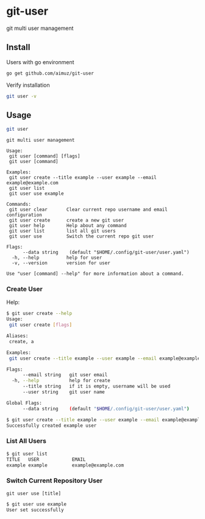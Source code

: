 # git-user

git multi user management

## Install

Users with go environment

```bash
go get github.com/aimuz/git-user
```

Verify installation

```bash
git user -v
```

## Usage

```bash
git user
```

```
git multi user management

Usage:
 git user [command] [flags]
 git user [command]

Examples:
 git user create --title example --user example --email example@example.com
 git user list
 git user use example

Commands:
 git user clear       Clear current repo username and email configuration
 git user create      create a new git user
 git user help        Help about any command
 git user list        list all git users
 git user use         Switch the current repo git user

Flags:
      --data string    (default "$HOME/.config/git-user/user.yaml")
  -h, --help          help for user
  -v, --version       version for user

Use "user [command] --help" for more information about a command.
```

### Create User

Help:

```bash
$ git user create --help 
Usage:
 git user create [flags]

Aliases:
 create, a

Examples:
 git user create --title example --user example --email example@example.com

Flags:
      --email string   git user email
  -h, --help           help for create
      --title string   if it is empty, username will be used
      --user string    git user name

Global Flags:
      --data string    (default "$HOME/.config/git-user/user.yaml")
```

```bash
$ git user create --title example --user example --email example@example.com
Successfully created example user
```

### List All Users

```bash
$ git user list                                                             
TITLE   USER            EMAIL                   
example example         example@example.com     
```

### Switch Current Repository User

`git user use [title]`

```bash
$ git user use example 
User set successfully

```